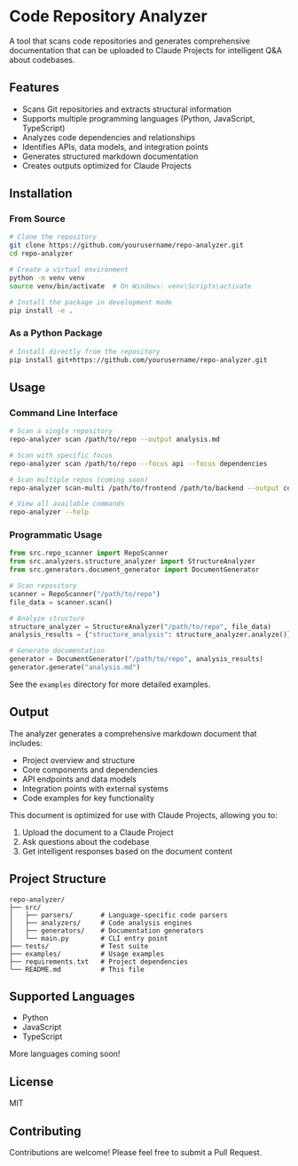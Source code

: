 # Code Repository Analyzer

A tool that scans code repositories and generates comprehensive documentation that can be uploaded to Claude Projects for intelligent Q&A about codebases.

## Features

- Scans Git repositories and extracts structural information
- Supports multiple programming languages (Python, JavaScript, TypeScript)
- Analyzes code dependencies and relationships
- Identifies APIs, data models, and integration points
- Generates structured markdown documentation
- Creates outputs optimized for Claude Projects

## Installation

### From Source

```bash
# Clone the repository
git clone https://github.com/yourusername/repo-analyzer.git
cd repo-analyzer

# Create a virtual environment
python -m venv venv
source venv/bin/activate  # On Windows: venv\Scripts\activate

# Install the package in development mode
pip install -e .
```

### As a Python Package

```bash
# Install directly from the repository
pip install git+https://github.com/yourusername/repo-analyzer.git
```

## Usage

### Command Line Interface

```bash
# Scan a single repository
repo-analyzer scan /path/to/repo --output analysis.md

# Scan with specific focus
repo-analyzer scan /path/to/repo --focus api --focus dependencies

# Scan multiple repos (coming soon)
repo-analyzer scan-multi /path/to/frontend /path/to/backend --output combined.md

# View all available commands
repo-analyzer --help
```

### Programmatic Usage

```python
from src.repo_scanner import RepoScanner
from src.analyzers.structure_analyzer import StructureAnalyzer
from src.generators.document_generator import DocumentGenerator

# Scan repository
scanner = RepoScanner("/path/to/repo")
file_data = scanner.scan()

# Analyze structure
structure_analyzer = StructureAnalyzer("/path/to/repo", file_data)
analysis_results = {"structure_analysis": structure_analyzer.analyze()}

# Generate documentation
generator = DocumentGenerator("/path/to/repo", analysis_results)
generator.generate("analysis.md")
```

See the `examples` directory for more detailed examples.

## Output

The analyzer generates a comprehensive markdown document that includes:

- Project overview and structure
- Core components and dependencies
- API endpoints and data models
- Integration points with external systems
- Code examples for key functionality

This document is optimized for use with Claude Projects, allowing you to:

1. Upload the document to a Claude Project
2. Ask questions about the codebase
3. Get intelligent responses based on the document content

## Project Structure

```
repo-analyzer/
├── src/
│   ├── parsers/       # Language-specific code parsers
│   ├── analyzers/     # Code analysis engines
│   ├── generators/    # Documentation generators
│   └── main.py        # CLI entry point
├── tests/             # Test suite
├── examples/          # Usage examples
├── requirements.txt   # Project dependencies
└── README.md          # This file
```

## Supported Languages

- Python
- JavaScript
- TypeScript

More languages coming soon!

## License

MIT

## Contributing

Contributions are welcome! Please feel free to submit a Pull Request.